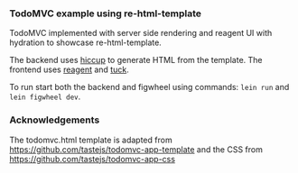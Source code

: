 ### TodoMVC example using re-html-template

TodoMVC implemented with server side rendering and reagent UI with hydration to showcase re-html-template.

The backend uses [hiccup](https://github.com/weavejester/hiccup) to generate HTML from the template.
The frontend uses [reagent](https://github.com/reagent-project/reagent) and [tuck](https://github.com/tatut/tuck).

To run start both the backend and figwheel using commands: `lein run` and `lein figwheel dev`.


### Acknowledgements

The todomvc.html template is adapted from https://github.com/tastejs/todomvc-app-template
and the CSS from https://github.com/tastejs/todomvc-app-css
